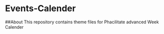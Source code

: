 # Events-Calender

##About
This repository contains theme files for Phacilitate advanced Week Calender
